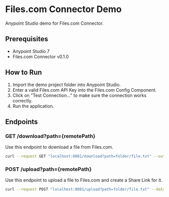 # Files.com Connector Demo

Anypoint Studio demo for Files.com Connector.

## Prerequisites

* Anypoint Studio 7
* Files.com Connector v0.1.0

## How to Run

1. Import the demo project folder into Anypoint Studio.
1. Enter a valid Files.com API Key into the Files.com Config Component.
1. Click on "Test Connection..." to make sure the connection works correctly.
1. Run the application.

## Endpoints

### GET /download?path={remotePath}

Use this endpoint to download a file from Files.com.

```bash
curl --request GET "localhost:8081/download?path=folder/file.txt" --output file.txt
```

### POST /upload?path={remotePath}

Use this endpoint to upload a file to Files.com and create a Share Link for it.

```bash
curl --request POST "localhost:8081/upload?path=folder/file.txt" --data-binary @file.txt
```
